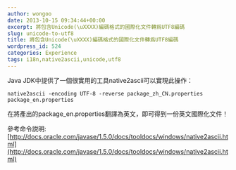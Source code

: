 ```yaml
---
author: wongoo
date: 2013-10-15 09:34:44+00:00
excerpt: 將包含Unicode(\uXXXX)編碼格式的國際化文件轉爲UTF8編碼
slug: unicode-to-utf8
title: 將包含Unicode(\uXXXX)編碼格式的國際化文件轉爲UTF8編碼
wordpress_id: 524
categories: Experience
tags: i18n,native2ascii,unicode,utf8
---
```


Java JDK中提供了一個很實用的工具native2ascii可以實現此操作：


    native2ascii -encoding UTF-8 -reverse package_zh_CN.properties package_en.properties


在將產出的package_en.properties翻譯為英文，即可得到一份英文國際化文件！

參考命令説明:[http://docs.oracle.com/javase/1.5.0/docs/tooldocs/windows/native2ascii.html](http://docs.oracle.com/javase/1.5.0/docs/tooldocs/windows/native2ascii.html)

